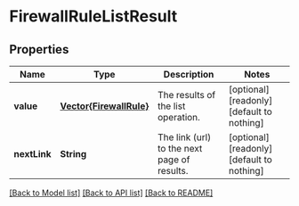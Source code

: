 # FirewallRuleListResult


## Properties
Name | Type | Description | Notes
------------ | ------------- | ------------- | -------------
**value** | [**Vector{FirewallRule}**](FirewallRule.md) | The results of the list operation. | [optional] [readonly] [default to nothing]
**nextLink** | **String** | The link (url) to the next page of results. | [optional] [readonly] [default to nothing]


[[Back to Model list]](../README.md#models) [[Back to API list]](../README.md#api-endpoints) [[Back to README]](../README.md)


